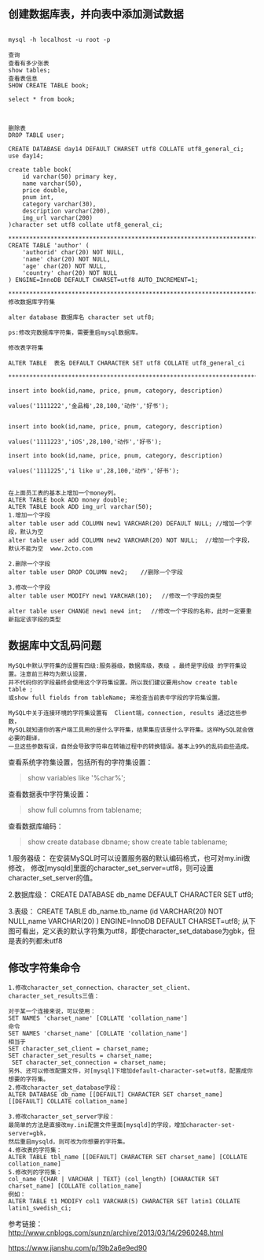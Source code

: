 ## 创建数据库表，并向表中添加测试数据
```

mysql -h localhost -u root -p

查询
查看有多少张表
show tables; 
查看表信息
SHOW CREATE TABLE book;

select * from book;



删除表
DROP TABLE user;

CREATE DATABASE day14 DEFAULT CHARSET utf8 COLLATE utf8_general_ci;
use day14;

create table book(
	id varchar(50) primary key,
	name varchar(50),
	price double,
	pnum int,
	category varchar(30),
	description varchar(200),
	img_url varchar(200)
)character set utf8 collate utf8_general_ci;

***************************************************************************************
CREATE TABLE 'author' (
    'authorid' char(20) NOT NULL,
    'name' char(20) NOT NULL,
    'age' char(20) NOT NULL,
    'country' char(20) NOT NULL
) ENGINE=InnoDB DEFAULT CHARSET=utf8 AUTO_INCREMENT=1;

***************************************************************************************
修改数据库字符集

alter database 数据库名 character set utf8;

ps:修改完数据库字符集，需要重启mysql数据库。

修改表字符集

ALTER TABLE  表名 DEFAULT CHARACTER SET utf8 COLLATE utf8_general_ci

***************************************************************************************

insert into book(id,name, price, pnum, category, description) 

values('1111222','金品梅',28,100,'动作','好书');


insert into book(id,name, price, pnum, category, description) 

values('1111223','iOS',28,100,'动作','好书');

insert into book(id,name, price, pnum, category, description) 

values('1111225','i like u',28,100,'动作','好书');


在上面员工表的基本上增加一个money列。
ALTER TABLE book ADD money double;
ALTER TABLE book ADD img_url varchar(50);
1.增加一个字段
alter table user add COLUMN new1 VARCHAR(20) DEFAULT NULL; //增加一个字段，默认为空
alter table user add COLUMN new2 VARCHAR(20) NOT NULL;  //增加一个字段，默认不能为空  www.2cto.com  
 
2.删除一个字段
alter table user DROP COLUMN new2; 　 //删除一个字段
 
3.修改一个字段
alter table user MODIFY new1 VARCHAR(10); 　//修改一个字段的类型
 
alter table user CHANGE new1 new4 int;　 //修改一个字段的名称，此时一定要重新指定该字段的类型

```

## 数据库中文乱码问题

```
MySQL中默认字符集的设置有四级:服务器级，数据库级，表级 。最终是字段级 的字符集设置。注意前三种均为默认设置，
并不代码你的字段最终会使用这个字符集设置。所以我们建议要用show create table table ; 
或show full fields from tableName; 来检查当前表中字段的字符集设置。

MySQL中关于连接环境的字符集设置有  Client端，connection, results 通过这些参数，
MySQL就知道你的客户端工具用的是什么字符集，结果集应该是什么字符集。这样MySQL就会做必要的翻译，
一旦这些参数有误，自然会导致字符串在转输过程中的转换错误。基本上99%的乱码由些造成。
```

查看系统字符集设置，包括所有的字符集设置：
>show variables like '%char%';

查看数据表中字符集设置：
>show full columns from tablename;

查看数据库编码：
>show create database dbname;
>show create table tablename;


1.服务器级：
在安装MySQL时可以设置服务器的默认编码格式，也可对my.ini做修改，
修改[mysqld]里面的character_set_server=utf8，则可设置character_set_server的值。

2.数据库级：
CREATE DATABASE db_name DEFAULT CHARACTER SET utf8;

3.表级：
CREATE TABLE db_name.tb_name (id VARCHAR(20) NOT NULL,name VARCHAR(20) ) ENGINE=InnoDB DEFAULT CHARSET=utf8;
从下图可看出，定义表的默认字符集为utf8，即使character_set_database为gbk，但是表的列都未utf8

## 修改字符集命令

```
1.修改character_set_connection、character_set_client、character_set_results三值：

对于某一个连接来说，可以使用：
SET NAMES 'charset_name' [COLLATE 'collation_name']
命令
SET NAMES 'charset_name' [COLLATE 'collation_name']
相当于
SET character_set_client = charset_name; 
SET character_set_results = charset_name;
 SET character_set_connection = charset_name;
另外、还可以修改配置文件，对[mysql]下增加default-character-set=utf8，配置成你想要的字符集。
2.修改character_set_database字段：
ALTER DATABASE db_name [[DEFAULT] CHARACTER SET charset_name] [[DEFAULT] COLLATE collation_name]

3.修改character_set_server字段：
最简单的方法是直接改my.ini配置文件里面[mysqld]的字段，增加character-set-server=gbk，
然后重启mysqld，则可改为你想要的字符集。
4.修改表的字符集：
ALTER TABLE tbl_name [[DEFAULT] CHARACTER SET charset_name] [COLLATE collation_name]
5.修改列的字符集：
col_name {CHAR | VARCHAR | TEXT} (col_length) [CHARACTER SET charset_name] [COLLATE collation_name]
例如：
ALTER TABLE t1 MODIFY col1 VARCHAR(5) CHARACTER SET latin1 COLLATE latin1_swedish_ci;

```


参考链接：
http://www.cnblogs.com/sunzn/archive/2013/03/14/2960248.html

https://www.jianshu.com/p/19b2a6e9ed90

